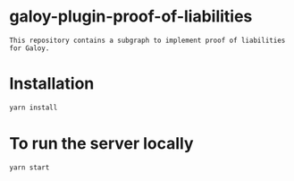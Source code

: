 # galoy-plugin-proof-of-liabilities
    This repository contains a subgraph to implement proof of liabilities for Galoy. 
# Installation
```js
yarn install
```
# To run the server locally
```js
yarn start
```